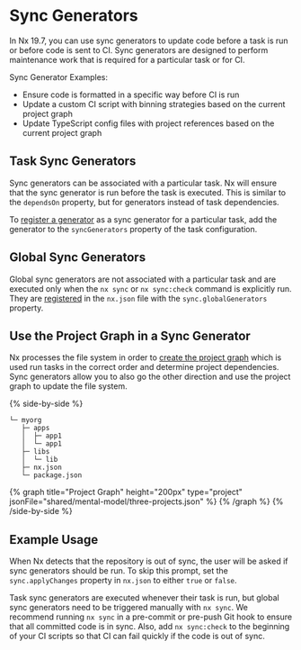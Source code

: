 # Sync Generators

In Nx 19.7, you can use sync generators to update code before a task is run or before code is sent to CI. Sync generators are designed to perform maintenance work that is required for a particular task or for CI.

Sync Generator Examples:

- Ensure code is formatted in a specific way before CI is run
- Update a custom CI script with binning strategies based on the current project graph
- Update TypeScript config files with project references based on the current project graph

## Task Sync Generators

Sync generators can be associated with a particular task. Nx will ensure that the sync generator is run before the task is executed. This is similar to the `dependsOn` property, but for generators instead of task dependencies.

To [register a generator](/extending-nx/recipes/register-sync-generator) as a sync generator for a particular task, add the generator to the `syncGenerators` property of the task configuration.

## Global Sync Generators

Global sync generators are not associated with a particular task and are executed only when the `nx sync` or `nx sync:check` command is explicitly run. They are [registered](/extending-nx/recipes/register-sync-generator) in the `nx.json` file with the `sync.globalGenerators` property.

## Use the Project Graph in a Sync Generator

Nx processes the file system in order to [create the project graph](/features/explore-graph) which is used run tasks in the correct order and determine project dependencies. Sync generators allow you to also go the other direction and use the project graph to update the file system.

{% side-by-side %}

```{% fileName="File System" %}
└─ myorg
   ├─ apps
   │  ├─ app1
   │  └─ app1
   ├─ libs
   │  └─ lib
   ├─ nx.json
   └─ package.json
```

{% graph title="Project Graph" height="200px" type="project" jsonFile="shared/mental-model/three-projects.json" %}
{% /graph %}
{% /side-by-side %}

## Example Usage

When Nx detects that the repository is out of sync, the user will be asked if sync generators should be run. To skip this prompt, set the `sync.applyChanges` property in `nx.json` to either `true` or `false`.

Task sync generators are executed whenever their task is run, but global sync generators need to be triggered manually with `nx sync`. We recommend running `nx sync` in a pre-commit or pre-push Git hook to ensure that all committed code is in sync. Also, add `nx sync:check` to the beginning of your CI scripts so that CI can fail quickly if the code is out of sync.
